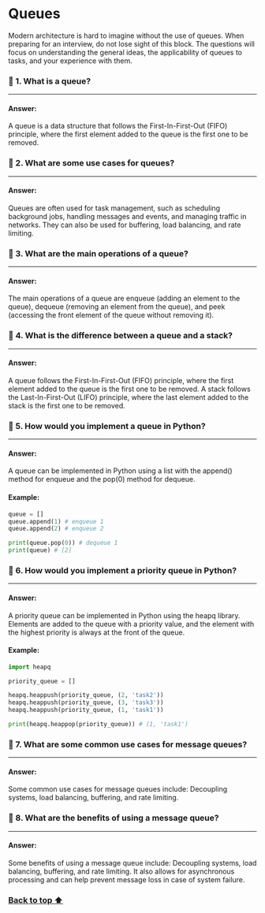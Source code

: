 # Queues

Modern architecture is hard to imagine without the use of queues. When preparing for an interview, do not lose sight of this block. The questions will focus on understanding the general ideas, the applicability of queues to tasks, and your experience with them.

### 🔶 1. What is a queue?

---
#### Answer:
A queue is a data structure that follows the First-In-First-Out (FIFO) principle, where the first element added to the queue is the first one to be removed.
### 🔶 2. What are some use cases for queues?

---
#### Answer:
Queues are often used for task management, such as scheduling background jobs, handling messages and events, and managing traffic in networks. They can also be used for buffering, load balancing, and rate limiting.
### 🔶 3. What are the main operations of a queue?

---
#### Answer:
The main operations of a queue are enqueue (adding an element to the queue), dequeue (removing an element from the queue), and peek (accessing the front element of the queue without removing it).
### 🔶 4. What is the difference between a queue and a stack?

---
#### Answer:
A queue follows the First-In-First-Out (FIFO) principle, where the first element added to the queue is the first one to be removed. A stack follows the Last-In-First-Out (LIFO) principle, where the last element added to the stack is the first one to be removed.
### 🔶 5. How would you implement a queue in Python?

---
#### Answer:
A queue can be implemented in Python using a list with the append() method for enqueue and the pop(0) method for dequeue.

#### Example:
```python
queue = []
queue.append(1) # enqueue 1
queue.append(2) # enqueue 2

print(queue.pop(0)) # dequeue 1
print(queue) # [2]
```

### 🔶 6. How would you implement a priority queue in Python?

---
#### Answer:
A priority queue can be implemented in Python using the heapq library. Elements are added to the queue with a priority value, and the element with the highest priority is always at the front of the queue.

#### Example:
```python
import heapq

priority_queue = []

heapq.heappush(priority_queue, (2, 'task2'))
heapq.heappush(priority_queue, (3, 'task3'))
heapq.heappush(priority_queue, (1, 'task1'))

print(heapq.heappop(priority_queue)) # (1, 'task1')
```

### 🔶 7. What are some common use cases for message queues?

---
#### Answer:
Some common use cases for message queues include: Decoupling systems, load balancing, buffering, and rate limiting.
### 🔶 8. What are the benefits of using a message queue?

---
#### Answer:
Some benefits of using a message queue include: Decoupling systems, load balancing, buffering, and rate limiting. It also allows for asynchronous processing and can help prevent message loss in case of system failure.

### <a href="#top"> Back to top ⬆️</a>
